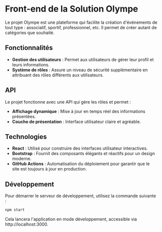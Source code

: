 # Front-end de la Solution Olympe

Le projet Olympe est une plateforme qui facilite la création d'événements de tout type : associatif, sportif, professionnel, etc. Il permet de créer autant de catégories que souhaité.

## Fonctionnalités

- **Gestion des utilisateurs** : Permet aux utilisateurs de gérer leur profil et leurs informations.
- **Système de rôles** : Assure un niveau de sécurité supplémentaire en attribuant des rôles différents aux utilisateurs.

## API

Le projet fonctionne avec une API qui gère les rôles et permet :

- **Affichage dynamique** : Mise à jour en temps réel des informations présentées.
- **Couche de présentation** : Interface utilisateur claire et agréable.

## Technologies

- **React** : Utilisé pour construire des interfaces utilisateur interactives.
- **Bootstrap** : Fournit des composants élégants et réactifs pour un design moderne.
- **GitHub Actions** : Automatisation du déploiement pour garantir que le site est toujours à jour en production.

## Développement

Pour démarrer le serveur de développement, utilisez la commande suivante :

```bash
npm start
```

Cela lancera l'application en mode développement, accessible via http://localhost:3000.

